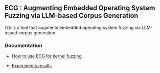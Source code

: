 ##  ECG : Augmenting Embedded Operating System Fuzzing via LLM-based Corpus Generation

`ECG` is a tool that augments embedded operating system fuzzing via LLM-based corpus generation.

### Documentation

- [How to use ECG for kernel fuzzing](ECG/docs/usage.md)

- [Experiments results](ECG/experiments/result.md)
